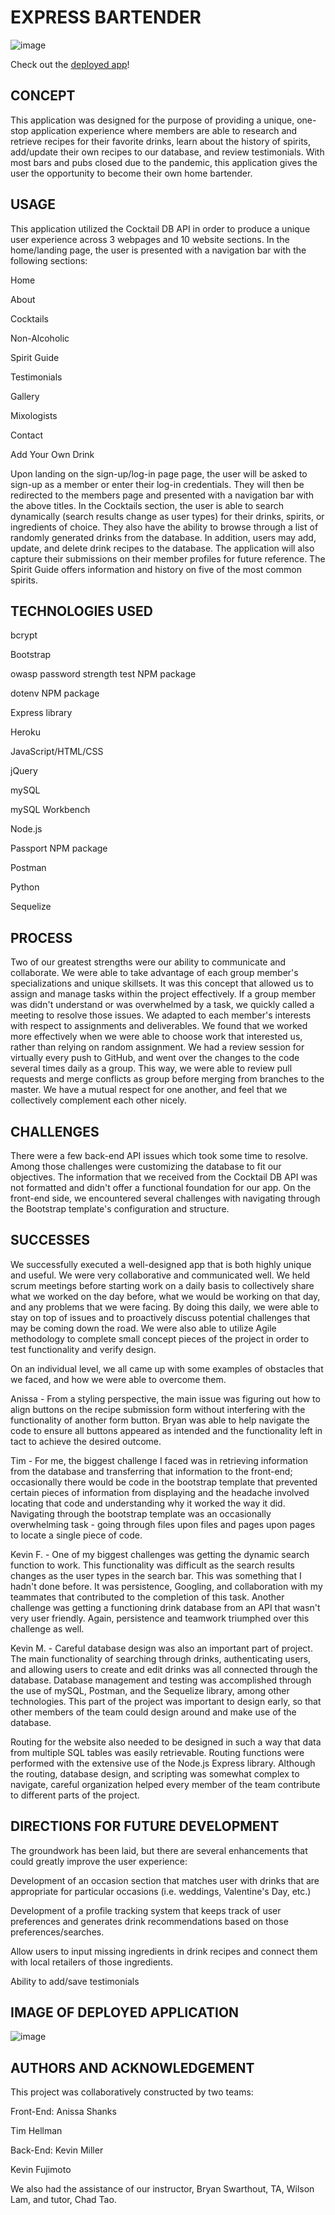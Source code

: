 # EXPRESS BARTENDER
![image](https://img.shields.io/badge/license-MIT%20License-green)

Check out the <a href='https://team-express-bartender.herokuapp.com/'>deployed app</a>!

## CONCEPT

This application was designed for the purpose of providing a unique, one-stop application experience where members are able to research and retrieve recipes for their favorite drinks, learn about the history of spirits, add/update their own recipes to our database, and review testimonials.  With most bars and pubs closed due to the pandemic, this application gives the user the opportunity to become their own home bartender.  


## USAGE

This application utilized the Cocktail DB API in order to produce a unique user experience across 3 webpages and 10 website sections.  In the home/landing page, the user is presented with a navigation bar with the following sections:

<p>Home</p>
<p>About</p>
<p>Cocktails</p>
<p>Non-Alcoholic</p>
<p>Spirit Guide</p>
<p>Testimonials</p>
<p>Gallery</p>
<p>Mixologists</p>
<p>Contact</p>
<p>Add Your Own Drink</p>

Upon landing on the sign-up/log-in page page, the user will be asked to sign-up as a member or enter their log-in credentials.  They will then be redirected to the members page and presented with a navigation bar with the above titles.  In the Cocktails section, the user is able to search dynamically (search results change as user types) for their drinks, spirits, or ingredients of choice.  They also have the ability to browse through a list of randomly generated drinks from the database.  In addition, users may add, update, and delete drink recipes to the database.  The application will also capture their submissions on their member profiles for future reference.  The Spirit Guide offers information and history on five of the most common spirits. 


## TECHNOLOGIES USED
 
<p>bcrypt</p>
<p>Bootstrap </p>
<p>owasp password strength test NPM package</p>
<p>dotenv NPM package</p>
<p>Express library</p>
<p>Heroku</p>
<p>JavaScript/HTML/CSS</p>
<p>jQuery</p>
<p>mySQL</p>
<p>mySQL Workbench</p>
<p>Node.js</p>
<p>Passport NPM package</p>
<p>Postman</p>
<p>Python</p>
<p>Sequelize</p>


## PROCESS

Two of our greatest strengths were our ability to communicate and collaborate.  We were able to take advantage of each group member's specializations and unique skillsets.  It was this concept that allowed us to assign and manage tasks within the project effectively.  If a group member was didn't understand or was overwhelmed by a task, we quickly called a meeting to resolve those issues.  We adapted to each member's interests with respect to assignments and deliverables.  We found that we worked more effectively when we were able to choose work that interested us, rather than relying on random assignment.  We had a review session for virtually every push to GitHub, and went over the changes to the code several times daily as a group.  This way, we were able to review pull requests and merge conflicts as group before merging from branches to the master.  We have a mutual respect for one another, and feel that we collectively complement each other nicely.


## CHALLENGES

There were a few back-end API issues which took some time to resolve. Among those challenges were customizing the database to fit our objectives.  The information that we received from the Cocktail DB API was not formatted and didn't offer a functional foundation for our app.  On the front-end side, we encountered several challenges with navigating through the Bootstrap template's configuration and structure. 


## SUCCESSES

We successfully executed a well-designed app that is both highly unique and useful. We were very collaborative and communicated well. We held scrum meetings before starting work on a daily basis to collectively share what we worked on the day before, what we would be working on that day, and any problems that we were facing. By doing this daily, we were able to stay on top of issues and to proactively discuss potential challenges that may be coming down the road. We were also able to utilize Agile methodology to complete small concept pieces of the project in order to test functionality and verify design.

On an individual level, we all came up with some examples of obstacles that we faced, and how we were able to overcome them.

Anissa - From a styling perspective, the main issue was figuring out how to align buttons on the recipe submission form without interfering with the functionality of another form button. Bryan was able to help navigate the code to ensure all buttons appeared as intended and the functionality left in tact to achieve the desired outcome.

Tim - For me, the biggest challenge I faced was in retrieving information from the database and transferring that information to the front-end; occasionally there would be code in the bootstrap template that prevented certain pieces of information from displaying and the headache involved locating that code and understanding why it worked the way it did.  Navigating through the bootstrap template was an occasionally overwhelming task - going through files upon files and pages upon pages to locate a single piece of code.

Kevin F. - One of my biggest challenges was getting the dynamic search function to work.  This functionality was difficult as the search results changes as the user types in the search bar.  This was something that I hadn't done before. It was persistence, Googling, and collaboration with my teammates that contributed to the completion of this task.  Another challenge was getting a functioning drink database from an API that wasn't very user friendly.  Again, persistence and teamwork triumphed over this challenge as well.

Kevin M. - Careful database design was also an important part of project. The main functionality of searching through drinks, authenticating users, and allowing users to create and edit drinks was all connected through the database. Database management and testing was accomplished through the use of mySQL, Postman, and the Sequelize library, among other technologies. This part of the project was important to design early, so that other members of the team could design around and make use of the database.

Routing for the website also needed to be designed in such a way that data from multiple SQL tables was easily retrievable. Routing functions were performed with the extensive use of the Node.js Express library. Although the routing, database design, and scripting was somewhat complex to navigate, careful organization helped every member of the team contribute to different parts of the project.


## DIRECTIONS FOR FUTURE DEVELOPMENT

The groundwork has been laid, but there are several enhancements that could greatly improve the user experience:

Development of an occasion section that matches user with drinks that are appropriate for particular occasions (i.e. weddings, Valentine's Day, etc.)

Development of a profile tracking system that keeps track of user preferences and generates drink recommendations based on those preferences/searches.  

Allow users to input missing ingredients in drink recipes and connect them with local retailers of those ingredients. 

Ability to add/save testimonials


## IMAGE OF DEPLOYED APPLICATION
![image](https://user-images.githubusercontent.com/64618290/92814775-6edfb080-f378-11ea-85d1-9937f797d155.png)


## AUTHORS AND ACKNOWLEDGEMENT

This project was collaboratively constructed by two teams:

<p>Front-End:  Anissa Shanks</p>
<p>            Tim Hellman</p>

<p>Back-End:   Kevin Miller</p>
<p>            Kevin Fujimoto</p>

We also had the assistance of our instructor, Bryan Swarthout, TA, Wilson Lam, and tutor, Chad Tao.
